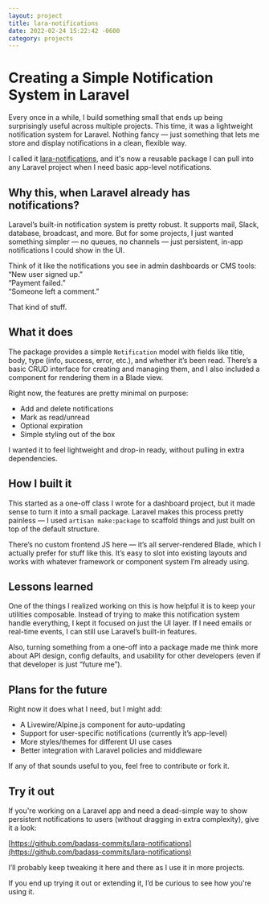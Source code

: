 ```yaml
---
layout: project
title: lara-notifications
date: 2022-02-24 15:22:42 -0600
category: projects
---
```


# Creating a Simple Notification System in Laravel

Every once in a while, I build something small that ends up being surprisingly useful across multiple projects. This time, it was a lightweight notification system for Laravel. Nothing fancy — just something that lets me store and display notifications in a clean, flexible way.

I called it [lara-notifications](https://github.com/badass-commits/lara-notifications), and it's now a reusable package I can pull into any Laravel project when I need basic app-level notifications.

## Why this, when Laravel already has notifications?

Laravel’s built-in notification system is pretty robust. It supports mail, Slack, database, broadcast, and more. But for some projects, I just wanted something simpler — no queues, no channels — just persistent, in-app notifications I could show in the UI.

Think of it like the notifications you see in admin dashboards or CMS tools:  
“New user signed up.”  
“Payment failed.”  
“Someone left a comment.”

That kind of stuff.

## What it does

The package provides a simple `Notification` model with fields like title, body, type (info, success, error, etc.), and whether it’s been read. There’s a basic CRUD interface for creating and managing them, and I also included a component for rendering them in a Blade view.

Right now, the features are pretty minimal on purpose:

- Add and delete notifications
- Mark as read/unread
- Optional expiration
- Simple styling out of the box

I wanted it to feel lightweight and drop-in ready, without pulling in extra dependencies.

## How I built it

This started as a one-off class I wrote for a dashboard project, but it made sense to turn it into a small package. Laravel makes this process pretty painless — I used `artisan make:package` to scaffold things and just built on top of the default structure.

There’s no custom frontend JS here — it’s all server-rendered Blade, which I actually prefer for stuff like this. It’s easy to slot into existing layouts and works with whatever framework or component system I’m already using.

## Lessons learned

One of the things I realized working on this is how helpful it is to keep your utilities composable. Instead of trying to make this notification system handle everything, I kept it focused on just the UI layer. If I need emails or real-time events, I can still use Laravel’s built-in features.

Also, turning something from a one-off into a package made me think more about API design, config defaults, and usability for other developers (even if that developer is just “future me”).

## Plans for the future

Right now it does what I need, but I might add:

- A Livewire/Alpine.js component for auto-updating
- Support for user-specific notifications (currently it’s app-level)
- More styles/themes for different UI use cases
- Better integration with Laravel policies and middleware

If any of that sounds useful to you, feel free to contribute or fork it.

## Try it out

If you're working on a Laravel app and need a dead-simple way to show persistent notifications to users (without dragging in extra complexity), give it a look:

[https://github.com/badass-commits/lara-notifications](https://github.com/badass-commits/lara-notifications)

I’ll probably keep tweaking it here and there as I use it in more projects.

If you end up trying it out or extending it, I’d be curious to see how you're using it.
